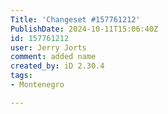 ```yaml
---
Title: 'Changeset #157761212'
PublishDate: 2024-10-11T15:06:40Z
id: 157761212
user: Jerry Jorts
comment: added name
created_by: iD 2.30.4
tags:
- Montenegro

---
```

